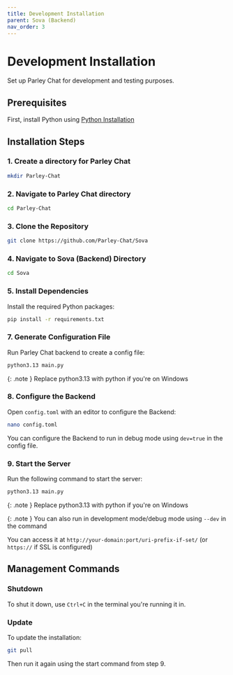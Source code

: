 ```yaml
---
title: Development Installation
parent: Sova (Backend)
nav_order: 3
---
```


# Development Installation

Set up Parley Chat for development and testing purposes.

## Prerequisites

First, install Python using [Python Installation](python-installation.md)

## Installation Steps

### 1. Create a directory for Parley Chat

```sh
mkdir Parley-Chat
```

### 2. Navigate to Parley Chat directory

```sh
cd Parley-Chat
```

### 3. Clone the Repository

```sh
git clone https://github.com/Parley-Chat/Sova
```

### 4. Navigate to Sova (Backend) Directory

```sh
cd Sova
```

### 5. Install Dependencies

Install the required Python packages:

```sh
pip install -r requirements.txt
```

### 7. Generate Configuration File

Run Parley Chat backend to create a config file:

```sh
python3.13 main.py
```

{: .note }
Replace python3.13 with python if you're on Windows

### 8. Configure the Backend

Open `config.toml` with an editor to configure the Backend:

```sh
nano config.toml
```

You can configure the Backend to run in debug mode using `dev=true` in the config file.

### 9. Start the Server

Run the following command to start the server:

```sh
python3.13 main.py
```

{: .note }
Replace python3.13 with python if you're on Windows

{: .note }
You can also run in development mode/debug mode using `--dev` in the command

You can access it at `http://your-domain:port/uri-prefix-if-set/` (or `https://` if SSL is configured)

## Management Commands

### Shutdown
To shut it down, use `Ctrl+C` in the terminal you're running it in.

### Update
To update the installation:

```sh
git pull
```

Then run it again using the start command from step 9.